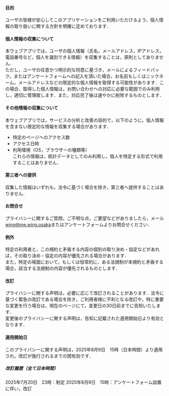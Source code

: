 #### 目的

ユーザの皆様が安心してこのアプリケーションをご利用いただけるよう，個人情報の取り扱いに関する方針を明確に定めております．
#### 個人情報の収集について
本ウェブアプリでは，ユーザの個人情報（氏名，メールアドレス，IPアドレス，電話番号など，個人を識別できる情報）を収集することは，原則としてありません．    
ただし，ユーザの任意かつ明示的な同意に基づき，メールによるフィードバック，またはアンケートフォームへの記入を頂いた場合，お名前もしくはニックネーム，メールアドレスなどの限定的な個人情報を取得する可能性があります．この場合，取得した個人情報は，お問い合わせへの対応に必要な範囲でのみ利用し，適切に管理致します．また，対応完了後は速やかに削除するものとします．
#### その他情報の収集について
本ウェブアプリでは，サービスの分析と改善の目的で，以下のように，個人情報を含まない限定的な情報を収集する場合があります．
- 特定のページへのアクセス数
- アクセス日時
- 利用環境（OS，ブラウザーの種類等）    
これらの情報は，統計データとしてのみ利用し，個人を特定する形式で利用することはありません．
#### 第三者への提供
収集した情報はいずれも，法令に基づく場合を除き，第三者へ提供することはありません．
#### お問合せ
プライバシーに関するご質問，ご不明な点，ご要望などがありましたら，メール[wing@me.wing.osaka](mailto:wing@me.wing.osaka)またはアンケートフォームよりお問合せください．
#### 例外
特定の利用者と，この規約と矛盾する内容の個別の取り決め・協定などがあれば，その取り決め・協定の内容が優先される場合があります．    
また，特定の場面において，もしくは恒常的に，ある法規制が本規約と矛盾する場合，該当する法規制の内容が優先されるものとします．
#### 改訂
プライバシーに関する声明は，必要に応じて改訂されることがあります．法令に基づく緊急の改訂である場合を除き，ご利用者様に不利となる改訂や，特に重要な変更を行う場合は，現在のページにて，変更日の30日前までに告知いたします．    
変更後のプライバシーに関する声明は，告知に記載された適用開始日より有効となります．
#### 適用開始日
このプライバシーに関する声明は，2025年8月9日　15時（日本時間）より適用され，改訂が施行されるまでの間有効です．
##### 改訂履歴（全て日本時間）
2025年7月20日　23時：制定
2025年8月9日　15時：アンケートフォーム設置に伴い，改訂